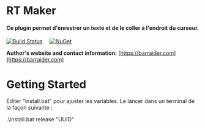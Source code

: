 # RT Maker

#### Ce plugin permet d'enrestrer un texte et de le coller à l'endroit du curseur.

[![Build Status](https://github.com/BarRaider/streamdeck-tools/actions/workflows/dotnetcore.yml/badge.svg)](https://github.com/BarRaider/streamdeck-tools/actions/workflows/dotnetcore.yml)  [![NuGet](https://img.shields.io/nuget/v/streamdeck-tools.svg?style=flat)](https://www.nuget.org/packages/streamdeck-tools)

**Author's website and contact information:** [https://barraider.com](https://barraider.com)  

# Getting Started
Éditer "install.bat" pour ajuster les variables.
Le lancer dans un terminal de la façon suivante :

.\install.bat release "UUID"